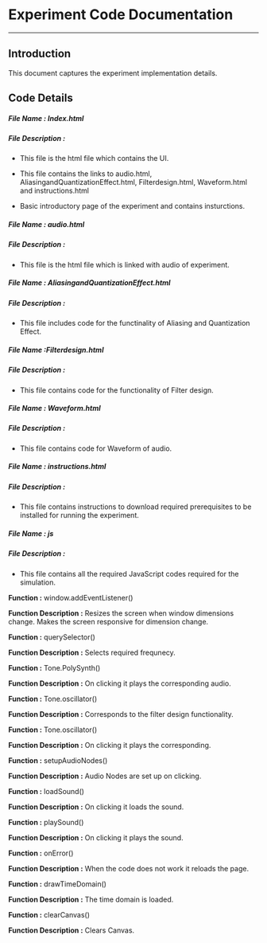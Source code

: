 # Experiment Code Documentation
---
## Introduction
This document captures the experiment implementation details.

## Code Details
##### File Name : Index.html


##### File Description :
- This file is the html file which contains the UI.

- This file contains the links to audio.html, AliasingandQuantizationEffect.html, Filterdesign.html, Waveform.html and instructions.html

- Basic introductory page of the experiment and contains insturctions.

##### File Name : audio.html

##### File Description :
- This file is the html file which is linked with audio of experiment.

##### File Name : AliasingandQuantizationEffect.html

##### File Description :
- This file includes code for the functinality of Aliasing and Quantization Effect.

##### File Name :Filterdesign.html 

##### File Description :
- This file contains code for the functionality of Filter design.

##### File Name : Waveform.html

##### File Description :
- This file contains code for Waveform of audio.

##### File Name : instructions.html

##### File Description :
- This file contains instructions to download required prerequisites to be installed for running the experiment.



##### File Name : js

##### File Description :
- This file contains all the required JavaScript codes required for the simulation.


**Function :** window.addEventListener()


**Function Description :** Resizes the screen when window dimensions change. Makes the screen responsive for dimension change.


**Function :** querySelector()


**Function Description :** Selects required frequnecy.


**Function :** Tone.PolySynth()


**Function Description :** On clicking it plays the corresponding audio.


**Function :** Tone.oscillator()


**Function Description :** Corresponds to the filter design functionality.


**Function :** Tone.oscillator()


**Function Description :** On clicking it plays the corresponding.


**Function :** setupAudioNodes()


**Function Description :** Audio Nodes are set up on clicking.


**Function :** loadSound()


**Function Description :** On clicking it loads the sound.


**Function :** playSound()


**Function Description :** On clicking it plays the sound.


**Function :** onError()


**Function Description :** When the code does not work it reloads the page.


**Function :** drawTimeDomain()


**Function Description :** The time domain is loaded.


**Function :** clearCanvas()


**Function Description :** Clears Canvas.






